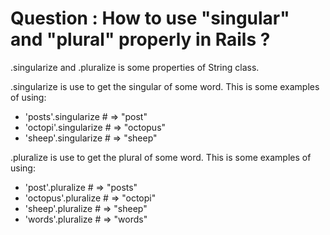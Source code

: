 # Question : How to use "singular" and "plural" properly in Rails ?

.singularize and .pluralize is some properties of String class.    
  
.singularize is use to get the singular of some word. This is some examples of using:
  
* 'posts'.singularize            # => "post"  
* 'octopi'.singularize           # => "octopus"  
* 'sheep'.singularize            # => "sheep"  
  
.pluralize is use to get the plural of some word. This is some examples of using:  

* 'post'.pluralize             # => "posts"
* 'octopus'.pluralize          # => "octopi"
* 'sheep'.pluralize            # => "sheep"
* 'words'.pluralize            # => "words"
